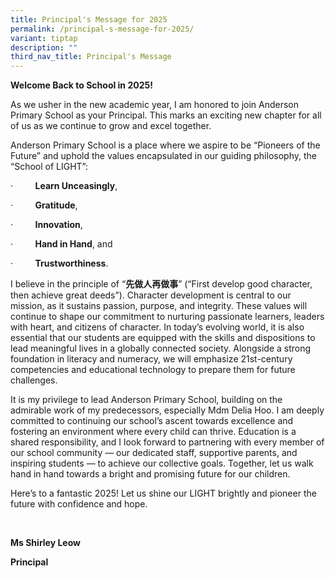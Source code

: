 ```yaml
---
title: Principal's Message for 2025
permalink: /principal-s-message-for-2025/
variant: tiptap
description: ""
third_nav_title: Principal's Message
---
```

<p><strong>Welcome Back to School in 2025!</strong>
</p>
<p>As we usher in the new academic year, I am honored to join Anderson Primary
School as your Principal. This marks an exciting new chapter for all of
us as we continue to grow and excel together.</p>
<p>Anderson Primary School is a place where we aspire to be “Pioneers of
the Future” and uphold the values encapsulated in our guiding philosophy,
the “School of LIGHT”:</p>
<p>·&nbsp;&nbsp;&nbsp;&nbsp;&nbsp;&nbsp;&nbsp;&nbsp; <strong>Learn Unceasingly</strong>,</p>
<p>·&nbsp;&nbsp;&nbsp;&nbsp;&nbsp;&nbsp;&nbsp;&nbsp; <strong>Gratitude</strong>,</p>
<p>·&nbsp;&nbsp;&nbsp;&nbsp;&nbsp;&nbsp;&nbsp;&nbsp; <strong>Innovation</strong>,</p>
<p>·&nbsp;&nbsp;&nbsp;&nbsp;&nbsp;&nbsp;&nbsp;&nbsp; <strong>Hand in Hand</strong>,
and</p>
<p>·&nbsp;&nbsp;&nbsp;&nbsp;&nbsp;&nbsp;&nbsp;&nbsp; <strong>Trustworthiness</strong>.</p>
<p>I believe in the principle of “<strong>先做人再做事</strong>” (“First develop
good character, then achieve great deeds”). Character development is central
to our mission, as it sustains passion, purpose, and integrity. These values
will continue to shape our commitment to nurturing passionate learners,
leaders with heart, and citizens of character. In today’s evolving world,
it is also essential that our students are equipped with the skills and
dispositions to lead meaningful lives in a globally connected society.
Alongside a strong foundation in literacy and numeracy, we will emphasize
21st-century competencies and educational technology to prepare them for
future challenges.</p>
<p>It is my privilege to lead Anderson Primary School, building on the admirable
work of my predecessors, especially Mdm Delia Hoo. I am deeply committed
to continuing our school’s ascent towards excellence and fostering an environment
where every child can thrive. Education is a shared responsibility, and
I look forward to partnering with every member of our school community
— our dedicated staff, supportive parents, and inspiring students — to
achieve our collective goals. Together, let us walk hand in hand towards
a bright and promising future for our children.</p>
<p>Here’s to a fantastic 2025! Let us shine our LIGHT brightly and pioneer
the future with confidence and hope.</p>
<p>&nbsp;</p>
<p><strong>Ms Shirley Leow</strong>
</p>
<p><strong>Principal</strong>
</p>